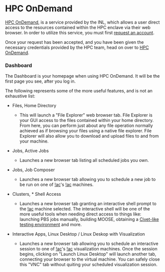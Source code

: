 # HPC OnDemand

[HPC OnDemand](https://hpcondemand.inl.gov/pun/sys/dashboard), is a service provided by the INL,
which allows a user direct access to the resources contained within the HPC enclave via their web
browser. In order to utilize this service, you must first
[request an account](https://inl.gov/ncrc).

Once your request has been accepted, and you have been given the necessary credentials provided by
the HPC team, head on over to [HPC OnDemand](https://hpcondemand.inl.gov/pun/sys/dashboard).

### Dashboard

The Dashboard is your homepage when using HPC OnDemand. It will be the first page you see, after you
log in.

The following represents some of the more useful features, and is not an exhaustive list:

- Files, Home Directory

  - This will launch a "File Explorer" web browser tab.
    File Explorer is your GUI access to the files contained within your home directory. From here,
    you can perform just about any file operation normally achieved as if browsing your files using
    a native file explorer. File Explorer will also allow you to download and upload files to and
    from your machine.

<!-- intentional double space -->

- Jobs, Active Jobs

  - Launches a new browser tab listing all scheduled jobs you own.

<!-- intentional double space -->

- Jobs, Job Composer

  - Launches a new browser tab allowing you to schedule a new job to be run on one of [!ac](INL)'s
   [!ac](HPC) machines.

<!-- intentional double space -->

- Clusters, * Shell Access

  - Launches a new browser tab granting an interactive shell prompt to the [!ac](HPC) machine
   selected. The interactive shell will be one of the more useful tools when needing direct access
   to things like: launching PBS jobs manually, building MOOSE, obtaining a
   [Civet-like testing environment](faq/apptainer.md) and more.

<!-- intentional double space -->

- Interactive Apps, Linux Desktop / Linux Deskop with Visualization

  - Launches a new browser tab allowing you to schedule an interactive session to one of
   [!ac](INL)'s [!ac](HPC) visualization machines. Once the session begins, clicking on "Launch
   Linux Desktop" will launch another tab, connecting your browser to the virtual machine. You can
   safely close this "VNC" tab without quiting your scheduled visualization session.
